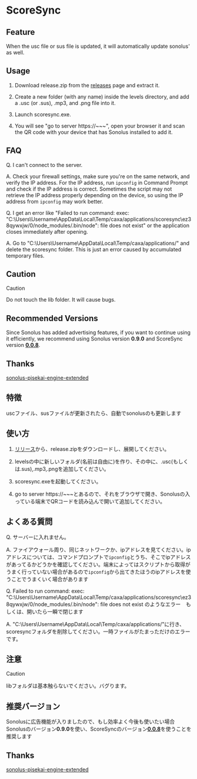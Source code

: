 # ScoreSync
## Feature
When the usc file or sus file is updated, it will automatically update sonolus' as well.

## Usage

1. Download release.zip from the [releases](https://github.com/Piliman22/ScoreSync/releases) page and extract it.

2. Create a new folder (with any name) inside the levels directory, and add a .usc (or .sus), .mp3, and .png file into it.

3. Launch scoresync.exe.

4. You will see "go to server https://~~~", open your browser it and scan the QR code with your device that has Sonolus installed to add it.

## FAQ

Q. I can't connect to the server.

A. Check your firewall settings, make sure you're on the same network, and verify the IP address. For the IP address, run `ipconfig` in Command Prompt and check if the IP address is correct. Sometimes the script may not retrieve the IP address properly depending on the device, so using the IP address from `ipconfig` may work better.

Q. I get an error like "Failed to run command: exec: "C:\Users\Username\AppData\Local\Temp/caxa/applications/scoresync\ez38qywxjw/0/node_modules/.bin/node": file does not exist" or the application closes immediately after opening.

A. Go to "C:\Users\Username\AppData\Local\Temp/caxa/applications/" and delete the scoresync folder. This is just an error caused by accumulated temporary files.

## Caution
> [!CAUTION]
> Do not touch the lib folder. It will cause bugs.

## Recommended Versions

Since Sonolus has added advertising features, if you want to continue using it efficiently, we recommend using Sonolus version **0.9.0** and ScoreSync version [**0.0.8**](https://github.com/Piliman22/ScoreSync/releases/tag/0.0.8).

## Thanks
[sonolus-pjsekai-engine-extended](https://github.com/sevenc-nanashi/sonolus-pjsekai-engine-extended?tab=readme-ov-file)

## 特徴
uscファイル、susファイルが更新されたら、自動でsonolusのも更新します

## 使い方
1. [リリース](https://github.com/Piliman22/ScoreSync/releases)から、release.zipをダウンロードし、展開してください。

2. levelsの中に新しいフォルダ(名前は自由に)を作り、その中に、.usc(もしくは.sus),.mp3,.pngを追加してください。

3. scoresync.exeを起動してください。

4. go to server https://~~~とあるので、それをブラウザで開き、Sonolusの入っている端末でQRコードを読み込んで開いて追加してください。

## よくある質問

Q. サーバーに入れません。

A. ファイアウォール周り、同じネットワークか、ipアドレスを見てください。ipアドレスについては、コマンドプロンプトで`ipconfig`とうち、そこでipアドレスがあってるかどうかを確認してください。端末によってはスクリプトから取得がうまく行っていない場合があるので`ipconfig`から出てきたほうのipアドレスを使うことでうまくいく場合があります

Q. Failed to run command: exec: "C:\Users\Username\AppData\Local\Temp/caxa/applications/scoresync\ez38qywxjw/0/node_modules/.bin/node": file does not exist のようなエラー　もしくは、開いたら一瞬で閉じます

A. "C:\Users\Username\AppData\Local\Temp/caxa/applications/"に行き、scoresyncフォルダを削除してください。一時ファイルがたまっただけのエラーです。

## 注意
> [!CAUTION]
> libフォルダは基本触らないでください。バグります。

## 推奨バージョン

Sonolusに広告機能が入りましたので、もし効率よく今後も使いたい場合Sonolusのバージョン**0.9.0**を使い、ScoreSyncのバージョン[**0.0.8**](https://github.com/Piliman22/ScoreSync/releases/tag/0.0.8)を使うことを推奨します

## Thanks
[sonolus-pjsekai-engine-extended](https://github.com/sevenc-nanashi/sonolus-pjsekai-engine-extended?tab=readme-ov-file)
